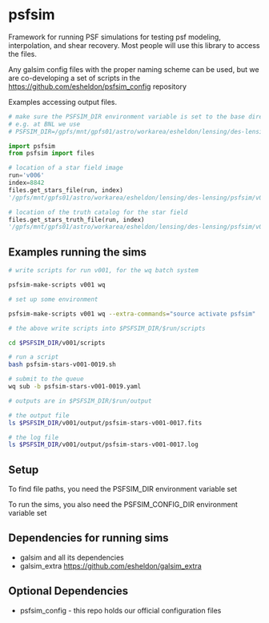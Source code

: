 # psfsim

Framework for running PSF simulations for testing psf modeling, interpolation,
and shear recovery.  Most people will use this library to access the files.

Any galsim config files with the proper naming scheme can be used, but we are
co-developing a set of scripts in the https://github.com/esheldon/psfsim_config
repository

Examples accessing output files.

```python
# make sure the PSFSIM_DIR environment variable is set to the base directory
# e.g. at BNL we use
# PSFSIM_DIR=/gpfs/mnt/gpfs01/astro/workarea/esheldon/lensing/des-lensing/psfsim

import psfsim
from psfsim import files

# location of a star field image
run='v006'
index=8842
files.get_stars_file(run, index)
'/gpfs/mnt/gpfs01/astro/workarea/esheldon/lensing/des-lensing/psfsim/v006/output/psfsim-stars-v006-008842.fits'

# location of the truth catalog for the star field
files.get_stars_truth_file(run, index)
'/gpfs/mnt/gpfs01/astro/workarea/esheldon/lensing/des-lensing/psfsim/v006/output/psfsim-stars-truth-v006-008842.fits'
```

Examples running the sims
---------------------------

```bash
# write scripts for run v001, for the wq batch system

psfsim-make-scripts v001 wq

# set up some environment

psfsim-make-scripts v001 wq --extra-commands="source activate psfsim"

# the above write scripts into $PSFSIM_DIR/$run/scripts

cd $PSFSIM_DIR/v001/scripts

# run a script
bash psfsim-stars-v001-0019.sh

# submit to the queue
wq sub -b psfsim-stars-v001-0019.yaml

# outputs are in $PSFSIM_DIR/$run/output

# the output file
ls $PSFSIM_DIR/v001/output/psfsim-stars-v001-0017.fits

# the log file
ls $PSFSIM_DIR/v001/output/psfsim-stars-v001-0017.log
```

Setup
-----

To find file paths, you need the PSFSIM_DIR environment variable set

To run the sims, you also need the PSFSIM_CONFIG_DIR environment variable set

Dependencies for running sims
-----------------------------

- galsim and all its dependencies
- galsim_extra https://github.com/esheldon/galsim_extra

Optional Dependencies
---------------------

- psfsim_config - this repo holds our official configuration files
